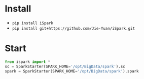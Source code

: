 # Install
- `pip install iSpark`
- `pip install git+https://github.com/Jie-Yuan/iSpark.git`

# Start
```python
from ispark import *
sc = SparkStarter(SPARK_HOME='/opt/BigData/spark').sc
spark = SparkStarter(SPARK_HOME='/opt/BigData/spark').spark
```
